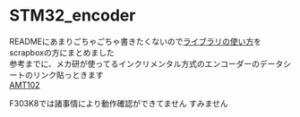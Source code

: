 # STM32_encoder  
READMEにあまりごちゃごちゃ書きたくないので[ライブラリの使い方](https://scrapbox.io/mekaken/%E3%82%A4%E3%83%B3%E3%82%AF%E3%83%AA%E3%83%A1%E3%83%B3%E3%83%88%E6%96%B9%E5%BC%8F%E3%81%AE%E3%83%AD%E3%83%BC%E3%82%BF%E3%83%AA%E3%83%BC%E3%82%A8%E3%83%B3%E3%82%B3%E3%83%BC%E3%83%80%E3%83%BC(AMT102)%E3%81%AE%E3%83%A9%E3%82%A4%E3%83%96%E3%83%A9%E3%83%AA%E3%81%AB%E3%81%A4%E3%81%84%E3%81%A6)をscrapboxの方にまとめました  
参考までに、メカ研が使ってるインクリメンタル方式のエンコーダーのデータシートのリンク貼っときます  
[AMT102](https://www.cuidevices.com/product/resource/amt10.pdf)  

F303K8では諸事情により動作確認ができてません すみません
  
